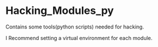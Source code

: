 # Hacking_Modules_py

Contains some tools(python scripts) needed for hacking.

I Recommend setting a virtual environment for each module.
